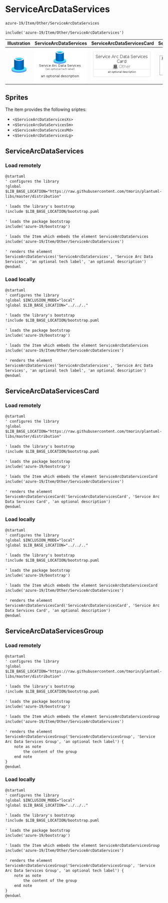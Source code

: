# ServiceArcDataServices


```text
azure-19/Item/Other/ServiceArcDataServices
```

```text
include('azure-19/Item/Other/ServiceArcDataServices')
```



| Illustration | ServiceArcDataServices | ServiceArcDataServicesCard | ServiceArcDataServicesGroup |
| :---: | :---: | :---: | :---: |
| ![illustration for Illustration](../../../azure-19/Item/Other/ServiceArcDataServices.png) | ![illustration for ServiceArcDataServices](../../../azure-19/Item/Other/ServiceArcDataServices.Local.png) | ![illustration for ServiceArcDataServicesCard](../../../azure-19/Item/Other/ServiceArcDataServicesCard.Local.png) | ![illustration for ServiceArcDataServicesGroup](../../../azure-19/Item/Other/ServiceArcDataServicesGroup.Local.png) |



## Sprites
The item provides the following sriptes:

- `<$ServiceArcDataServicesXs>`
- `<$ServiceArcDataServicesSm>`
- `<$ServiceArcDataServicesMd>`
- `<$ServiceArcDataServicesLg>`





## ServiceArcDataServices

### Load remotely
```plantuml
@startuml
' configures the library
!global $LIB_BASE_LOCATION="https://raw.githubusercontent.com/tmorin/plantuml-libs/master/distribution"

' loads the library's bootstrap
!include $LIB_BASE_LOCATION/bootstrap.puml

' loads the package bootstrap
include('azure-19/bootstrap')

' loads the Item which embeds the element ServiceArcDataServices
include('azure-19/Item/Other/ServiceArcDataServices')

' renders the element
ServiceArcDataServices('ServiceArcDataServices', 'Service Arc Data Services', 'an optional tech label', 'an optional description')
@enduml
```

### Load locally
```plantuml
@startuml
' configures the library
!global $INCLUSION_MODE="local"
!global $LIB_BASE_LOCATION="../../.."

' loads the library's bootstrap
!include $LIB_BASE_LOCATION/bootstrap.puml

' loads the package bootstrap
include('azure-19/bootstrap')

' loads the Item which embeds the element ServiceArcDataServices
include('azure-19/Item/Other/ServiceArcDataServices')

' renders the element
ServiceArcDataServices('ServiceArcDataServices', 'Service Arc Data Services', 'an optional tech label', 'an optional description')
@enduml
```

## ServiceArcDataServicesCard

### Load remotely
```plantuml
@startuml
' configures the library
!global $LIB_BASE_LOCATION="https://raw.githubusercontent.com/tmorin/plantuml-libs/master/distribution"

' loads the library's bootstrap
!include $LIB_BASE_LOCATION/bootstrap.puml

' loads the package bootstrap
include('azure-19/bootstrap')

' loads the Item which embeds the element ServiceArcDataServicesCard
include('azure-19/Item/Other/ServiceArcDataServices')

' renders the element
ServiceArcDataServicesCard('ServiceArcDataServicesCard', 'Service Arc Data Services Card', 'an optional description')
@enduml
```

### Load locally
```plantuml
@startuml
' configures the library
!global $INCLUSION_MODE="local"
!global $LIB_BASE_LOCATION="../../.."

' loads the library's bootstrap
!include $LIB_BASE_LOCATION/bootstrap.puml

' loads the package bootstrap
include('azure-19/bootstrap')

' loads the Item which embeds the element ServiceArcDataServicesCard
include('azure-19/Item/Other/ServiceArcDataServices')

' renders the element
ServiceArcDataServicesCard('ServiceArcDataServicesCard', 'Service Arc Data Services Card', 'an optional description')
@enduml
```

## ServiceArcDataServicesGroup

### Load remotely
```plantuml
@startuml
' configures the library
!global $LIB_BASE_LOCATION="https://raw.githubusercontent.com/tmorin/plantuml-libs/master/distribution"

' loads the library's bootstrap
!include $LIB_BASE_LOCATION/bootstrap.puml

' loads the package bootstrap
include('azure-19/bootstrap')

' loads the Item which embeds the element ServiceArcDataServicesGroup
include('azure-19/Item/Other/ServiceArcDataServices')

' renders the element
ServiceArcDataServicesGroup('ServiceArcDataServicesGroup', 'Service Arc Data Services Group', 'an optional tech label') {
    note as note
        the content of the group
    end note
}
@enduml
```

### Load locally
```plantuml
@startuml
' configures the library
!global $INCLUSION_MODE="local"
!global $LIB_BASE_LOCATION="../../.."

' loads the library's bootstrap
!include $LIB_BASE_LOCATION/bootstrap.puml

' loads the package bootstrap
include('azure-19/bootstrap')

' loads the Item which embeds the element ServiceArcDataServicesGroup
include('azure-19/Item/Other/ServiceArcDataServices')

' renders the element
ServiceArcDataServicesGroup('ServiceArcDataServicesGroup', 'Service Arc Data Services Group', 'an optional tech label') {
    note as note
        the content of the group
    end note
}
@enduml
```

